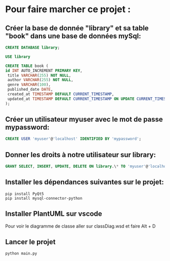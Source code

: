 # Pour faire marcher ce projet :

## Créer la base de donnée "library" et sa table "book" dans une base de données mySql:

```SQL
CREATE DATABASE library;

USE library

CREATE TABLE book (
id INT AUTO_INCREMENT PRIMARY KEY,  
 title VARCHAR(255) NOT NULL,  
 author VARCHAR(255) NOT NULL,  
 genre VARCHAR(100),  
 published_date DATE,  
 created_at TIMESTAMP DEFAULT CURRENT_TIMESTAMP,  
 updated_at TIMESTAMP DEFAULT CURRENT_TIMESTAMP ON UPDATE CURRENT_TIMESTAMP
);
```

## Créer un utilisateur myuser avec le mot de passe mypassword:

```SQL
CREATE USER 'myuser'@'localhost' IDENTIFIED BY 'mypassword';
```

## Donner les droits à notre utilisateur sur library:

```SQL
GRANT SELECT, INSERT, UPDATE, DELETE ON library.\* TO 'myuser'@'localhost';
```

## Installer les dépendances suivantes sur le projet:

    pip install PyQt5
    pip install mysql-connector-python

## Installer PlantUML sur vscode

Pour voir le diagramme de classe aller sur classDiag.wsd et faire Alt + D

## Lancer le projet

    python main.py
